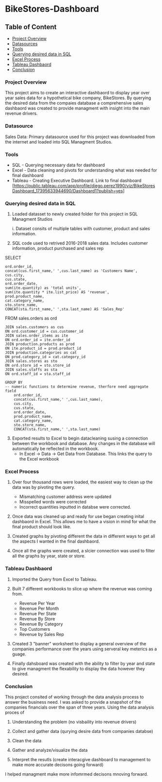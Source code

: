 # BikeStores-Dashboard

## Table of Content

- [Project Overview](#project-overview)
- [Datasources](#datasources)
- [Tools](#tools)
- [Querying desired data in SQL](#querying-desired-data-in-sql)
- [Excel Process](#excel-process)
- [Tableau Dashbaord](#tableau-dashbaord)
- [Conclusion](#conclusion)

### Project Overview
This project aims to create an interactive dashbaord to display year over year sales data for a hypothetical bike company, BikeStores. By querying the desired data from the compaies database a comprehensive sales dashbaord was created to provide managment with insight into the main revenue drivers.

### Datasource

Sales Data: Primary datasource used for this project was downloaded from the internet and loaded into SQL Managment Studios. 

### Tools

- SQL - Querying necessary data for dashboard
- Excel - Data cleaning and pivots for understanding what was needed for final dashboard
- Tableau - Creating Executive Dashboard. Link to final dashboard [https://public.tableau.com/app/profile/diego.perez1990/viz/BikeStoresDashboard_17395633944690/Dashboard1?publish=yes]

### Querying desired data in SQL

1. Loaded datasset to newly created folder for this project in SQL Managment Studios
   
    i. Dataset consits of multiple tables with customer, product and sales information.

2. SQL code used to retrived 2016-2018 sales data. Includes customer information, product purchased and sales rep
   
SELECT
   
	ord.order_id,
	concat(cus.first_name,' ',cus.last_name) as 'Customers Name', 
    cus.city,	 
    cus.state,	
    ord.order_date,	
    sum(ite.quantity) as 'total units',
    sum(ite.quantity * ite.list_price) AS 'revenue',
    prod.product_name,
    cat.category_name,
    sto.store_name,
    CONCAT(sta.first_name,' ',sta.last_name) AS 'Sales_Rep'
    
  FROM sales.orders as ord
  
    JOIN sales.customers as cus 
    ON ord.customer_id = cus.customer_id
    JOIN sales.order_items as ite
    ON ord.order_id = ite.order_id
    JOIN production.products as prod
    ON ite.product_id = prod.product_id
    JOIN production.categories as cat
    ON prod.category_id = cat.category_id
    JOIN sales.stores as sto
    ON ord.store_id = sto.store_id
    JOIN sales.staffs as sta
    ON ord.staff_id = sta.staff_id

    GROUP BY
    -- numeric functions to determine revenue, therfore need aggregate field
    	ord.order_id,
    	concat(cus.first_name,' ',cus.last_name), 
    	cus.city,
    	cus.state,
    	ord.order_date,
    	prod.product_name,
    	cat.category_name,
    	sto.store_name,
    	CONCAT(sta.first_name,' ',sta.last_name)

  3. Exported  results to Excel to begin datacleaning susing a connection between the workbook and database. Any changes in the database will automatically be reflected in the workbook.
     - In Excel -> Data -> Get Data from Database. This links the query to the Excel workbook
    
### Excel Process

1. Over four thousand rows were loaded, the easiest way to clean up the data was by pivoting the query.

   - Mismatching customer address were updated
   - Misspelled words were corrected
   - Incorrect quantities inputted in databse were corrected.
  
2. Once data was cleaned up and ready for use began creating inital dashbaord in Excel. This allows me to have a vision in mind for what the final product should look like.
   
3. Created graphs by pivoting different the data in different ways to get all the aspects I wanted in the final dashbaord.

4. Once all the graphs were created, a slcier connection was used to filter all the graphs by year, state or store.
  
### Tableau Dashbaord

1. Imported the Query from Excel to Tableau.
   
2. Built 7 different workbooks to slice up where the revenue was coming from.
   
   	-  Revenue Per Year
   	-  Revenue Per Month
   	-  Revenue Per State
   	-  Revenue By Store
   	-  Revenue By Category
   	-  Top Customers
   	-  Revenue by Sales Rep
  
3. Created 3 "banner" worksheet to display a general overview of the companies performance over the years using serveral key meterics as a guage.
  
 4. Finally dahsboard was created with the ability to filter by year and state to give managment the flexability to display the data however they desired.


### Conclusion 

This project consited of working through the data analysis process to answer the business need. I was asked to provide a snapshot of the companies financials over the span of three years. Using the data analysis proces of

1. Understanding the problem (no visbaility into revenue drivers)

2. Collect and gather data (qurying desire data from companies databse)

3. Clean the data
   
4. Gather and analyze/visualize the data
   
5. Interpret the resutls (create interacgive dashboard to management to make more accurate decisons going forward)

I helped managment make more infomrmed decisons mnoving forward. 


   	



